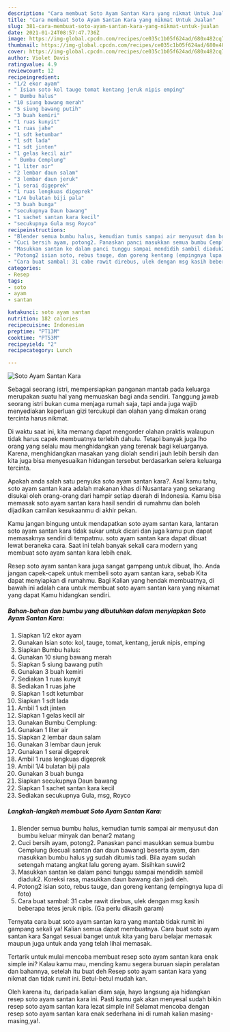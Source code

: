 ```yaml
---
description: "Cara membuat Soto Ayam Santan Kara yang nikmat Untuk Jualan"
title: "Cara membuat Soto Ayam Santan Kara yang nikmat Untuk Jualan"
slug: 381-cara-membuat-soto-ayam-santan-kara-yang-nikmat-untuk-jualan
date: 2021-01-24T08:57:47.736Z
image: https://img-global.cpcdn.com/recipes/ce035c1b05f624ad/680x482cq70/soto-ayam-santan-kara-foto-resep-utama.jpg
thumbnail: https://img-global.cpcdn.com/recipes/ce035c1b05f624ad/680x482cq70/soto-ayam-santan-kara-foto-resep-utama.jpg
cover: https://img-global.cpcdn.com/recipes/ce035c1b05f624ad/680x482cq70/soto-ayam-santan-kara-foto-resep-utama.jpg
author: Violet Davis
ratingvalue: 4.9
reviewcount: 12
recipeingredient:
- "1/2 ekor ayam"
- " Isian soto kol tauge tomat kentang jeruk nipis emping"
- " Bumbu halus"
- "10 siung bawang merah"
- "5 siung bawang putih"
- "3 buah kemiri"
- "1 ruas kunyit"
- "1 ruas jahe"
- "1 sdt ketumbar"
- "1 sdt lada"
- "1 sdt jinten"
- "1 gelas kecil air"
- " Bumbu Cemplung"
- "1 liter air"
- "2 lembar daun salam"
- "3 lembar daun jeruk"
- "1 serai digeprek"
- "1 ruas lengkuas digeprek"
- "1/4 bulatan biji pala"
- "3 buah bunga"
- "secukupnya Daun bawang"
- "1 sachet santan kara kecil"
- "secukupnya Gula msg Royco"
recipeinstructions:
- "Blender semua bumbu halus, kemudian tumis sampai air menyusut dan bumbu keluar minyak dan benar2 matang"
- "Cuci bersih ayam, potong2. Panaskan panci masukkan semua bumbu Cemplung (kecuali santan dan daun bawang) beserta ayam, dan masukkan bumbu halus yg sudah ditumis tadi. Bila ayam sudah setengah matang angkat lalu goreng ayam. Sisihkan suwir2"
- "Masukkan santan ke dalam panci tunggu sampai mendidih sambil diaduk2. Koreksi rasa, masukkan daun bawang dan jadi deh."
- "Potong2 isian soto, rebus tauge, dan goreng kentang (empingnya lupa di foto)"
- "Cara buat sambal: 31 cabe rawit direbus, ulek dengan msg kasih beberapa tetes jeruk nipis. (Ga perlu dikasih garam)"
categories:
- Resep
tags:
- soto
- ayam
- santan

katakunci: soto ayam santan 
nutrition: 182 calories
recipecuisine: Indonesian
preptime: "PT13M"
cooktime: "PT53M"
recipeyield: "2"
recipecategory: Lunch

---
```



![Soto Ayam Santan Kara](https://img-global.cpcdn.com/recipes/ce035c1b05f624ad/680x482cq70/soto-ayam-santan-kara-foto-resep-utama.jpg)

Sebagai seorang istri, mempersiapkan panganan mantab pada keluarga merupakan suatu hal yang memuaskan bagi anda sendiri. Tanggung jawab seorang istri bukan cuma menjaga rumah saja, tapi anda juga wajib menyediakan keperluan gizi tercukupi dan olahan yang dimakan orang tercinta harus nikmat.

Di waktu  saat ini, kita memang dapat mengorder olahan praktis walaupun tidak harus capek membuatnya terlebih dahulu. Tetapi banyak juga lho orang yang selalu mau menghidangkan yang terenak bagi keluarganya. Karena, menghidangkan masakan yang diolah sendiri jauh lebih bersih dan kita juga bisa menyesuaikan hidangan tersebut berdasarkan selera keluarga tercinta. 



Apakah anda salah satu penyuka soto ayam santan kara?. Asal kamu tahu, soto ayam santan kara adalah makanan khas di Nusantara yang sekarang disukai oleh orang-orang dari hampir setiap daerah di Indonesia. Kamu bisa memasak soto ayam santan kara hasil sendiri di rumahmu dan boleh dijadikan camilan kesukaanmu di akhir pekan.

Kamu jangan bingung untuk mendapatkan soto ayam santan kara, lantaran soto ayam santan kara tidak sukar untuk dicari dan juga kamu pun dapat memasaknya sendiri di tempatmu. soto ayam santan kara dapat dibuat lewat beraneka cara. Saat ini telah banyak sekali cara modern yang membuat soto ayam santan kara lebih enak.

Resep soto ayam santan kara juga sangat gampang untuk dibuat, lho. Anda jangan capek-capek untuk membeli soto ayam santan kara, sebab Kita dapat menyiapkan di rumahmu. Bagi Kalian yang hendak membuatnya, di bawah ini adalah cara untuk membuat soto ayam santan kara yang nikamat yang dapat Kamu hidangkan sendiri.

<!--inarticleads1-->

##### Bahan-bahan dan bumbu yang dibutuhkan dalam menyiapkan Soto Ayam Santan Kara:

1. Siapkan 1/2 ekor ayam
1. Gunakan  Isian soto: kol, tauge, tomat, kentang, jeruk nipis, emping
1. Siapkan  Bumbu halus:
1. Gunakan 10 siung bawang merah
1. Siapkan 5 siung bawang putih
1. Gunakan 3 buah kemiri
1. Sediakan 1 ruas kunyit
1. Sediakan 1 ruas jahe
1. Siapkan 1 sdt ketumbar
1. Siapkan 1 sdt lada
1. Ambil 1 sdt jinten
1. Siapkan 1 gelas kecil air
1. Gunakan  Bumbu Cemplung:
1. Gunakan 1 liter air
1. Siapkan 2 lembar daun salam
1. Gunakan 3 lembar daun jeruk
1. Gunakan 1 serai digeprek
1. Ambil 1 ruas lengkuas digeprek
1. Ambil 1/4 bulatan biji pala
1. Gunakan 3 buah bunga
1. Siapkan secukupnya Daun bawang
1. Siapkan 1 sachet santan kara kecil
1. Sediakan secukupnya Gula, msg, Royco




<!--inarticleads2-->

##### Langkah-langkah membuat Soto Ayam Santan Kara:

1. Blender semua bumbu halus, kemudian tumis sampai air menyusut dan bumbu keluar minyak dan benar2 matang
1. Cuci bersih ayam, potong2. Panaskan panci masukkan semua bumbu Cemplung (kecuali santan dan daun bawang) beserta ayam, dan masukkan bumbu halus yg sudah ditumis tadi. Bila ayam sudah setengah matang angkat lalu goreng ayam. Sisihkan suwir2
1. Masukkan santan ke dalam panci tunggu sampai mendidih sambil diaduk2. Koreksi rasa, masukkan daun bawang dan jadi deh.
1. Potong2 isian soto, rebus tauge, dan goreng kentang (empingnya lupa di foto)
1. Cara buat sambal: 31 cabe rawit direbus, ulek dengan msg kasih beberapa tetes jeruk nipis. (Ga perlu dikasih garam)




Ternyata cara buat soto ayam santan kara yang mantab tidak rumit ini gampang sekali ya! Kalian semua dapat membuatnya. Cara buat soto ayam santan kara Sangat sesuai banget untuk kita yang baru belajar memasak maupun juga untuk anda yang telah lihai memasak.

Tertarik untuk mulai mencoba membuat resep soto ayam santan kara enak simple ini? Kalau kamu mau, mending kamu segera buruan siapin peralatan dan bahannya, setelah itu buat deh Resep soto ayam santan kara yang nikmat dan tidak rumit ini. Betul-betul mudah kan. 

Oleh karena itu, daripada kalian diam saja, hayo langsung aja hidangkan resep soto ayam santan kara ini. Pasti kamu gak akan menyesal sudah bikin resep soto ayam santan kara lezat simple ini! Selamat mencoba dengan resep soto ayam santan kara enak sederhana ini di rumah kalian masing-masing,ya!.

